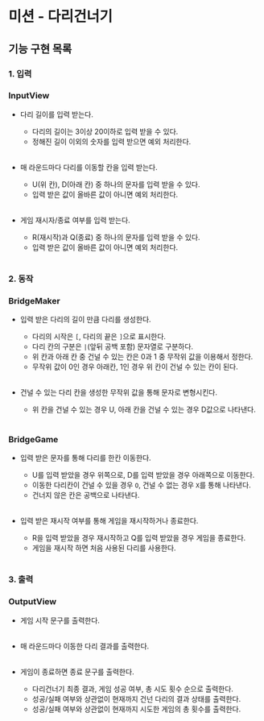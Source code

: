 # 미션 - 다리건너기

## 기능 구현 목록

### 1. 입력

### InputView
- 다리 길이를 입력 받는다.
  - 다리의 길이는 3이상 20이하로 입력 받을 수 있다.
  - 정해진 길이 이외의 숫자를 입력 받으면 예외 처리한다.
  </br></br>

- 매 라운드마다 다리를 이동할 칸을 입력 받는다.
  - U(위 칸), D(아래 칸) 중 하나의 문자를 입력 받을 수 있다.
  - 입력 받은 값이 올바른 값이 아니면 예외 처리한다.
    </br></br>

- 게임 재시자/종료 여부를 입력 받는다.
  - R(재시작)과 Q(종료) 중 하나의 문자를 입력 받을 수 있다.
  - 입력 받은 값이 올바른 값이 아니면 예외 처리한다.
    </br></br>

### 2. 동작

### BridgeMaker
- 입력 받은 다리의 길이 만큼 다리를 생성한다.
  - 다리의 시작은 ``[``, 다리의 끝은 ``]``으로 표시한다.
  - 다리 칸의 구분은 ``|``(앞뒤 공백 포함) 문자열로 구분하다.
  - 위 칸과 아래 칸 중 건널 수 있는 칸은 0과 1 중 무작위 값을 이용해서 정한다.
  - 무작위 값이 0인 경우 아래칸, 1인 경우 위 칸이 건널 수 있는 칸이 된다.
    </br></br>

- 건널 수 있는 다리 칸을 생성한 무작위 값을 통해 문자로 변형시킨다.
  - 위 칸을 건널 수 있는 경우 U, 아래 칸을 건널 수 있는 경우 D값으로 나타낸다.
    </br></br>

### BridgeGame

- 입력 받은 문자를 통해 다리를 한칸 이동한다.
  - U를 입력 받았을 경우 위쪽으로, D를 입력 받았을 경우 아래쪽으로 이동한다.
  - 이동한 다리칸이 건널 수 있을 경우 ``O``, 건널 수 없는 경우 ``X``를 통해 나타낸다.
  - 건너지 않은 칸은 공백으로 나타낸다.
    </br></br>

- 입력 받은 재시작 여부를 통해 게임을 재시작하거나 종료한다.
  - R을 입력 받았을 경우 재시작하고 Q를 입력 받았을 경우 게임을 종료한다.
  - 게임을 재시작 하면 처음 사용된 다리를 사용한다.
    </br></br>

### 3. 출력

### OutputView
- 게임 시작 문구를 출력한다.
  </br></br>

- 매 라운드마다 이동한 다리 결과를 출력한다.
  </br></br>

- 게임이 종료하면 종료 문구를 출력한다.
  - 다리건너기 최종 결과, 게임 성공 여부, 총 시도 횟수 순으로 출력한다.
  - 성공/실패 여부와 상관없이 현재까지 건넌 다리의 결과 상태를 출력한다.
  - 성공/실패 여부와 상관없이 현재까지 시도한 게임의 총 횟수를 출력한다.